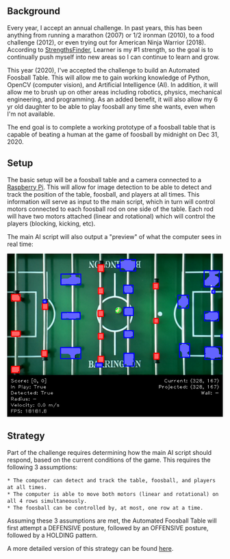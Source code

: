 
## Background
Every year, I accept an annual challenge. In past years, this has been anything from running a marathon (2007) or 1/2 ironman (2010), to a food challenge (2012), or even trying out for American Ninja Warrior (2018). According to [StrengthsFinder](https://www.gallup.com/cliftonstrengths/en/252137/home.aspx), Learner is my #1 strength, so the goal is to continually push myself into new areas so I can continue to learn and grow.

This year (2020), I've accepted the challenge to build an Automated Foosball Table. This will allow me to gain working knowledge of Python, OpenCV (computer vision), and Artificial Intelligence (AI). In addition, it will allow me to brush up on other areas including robotics, physics, mechanical engineering, and programming. As an added benefit, it will also allow my 6 yr old daughter to be able to play foosball any time she wants, even when I'm not available.

The end goal is to complete a working prototype of a foosball table that is capable of beating a human at the game of foosball by midnight on Dec 31, 2020.


## Setup
The basic setup will be a foosball table and a camera connected to a [Raspberry Pi](https://www.raspberrypi.org/). This will allow for image detection to be able to detect and track the position of the table, foosball, and players at all times. This information will serve as input to the main script, which in turn will control motors connected to each foosball rod on one side of the table. Each rod will have two motors attached (linear and rotational) which will control the players (blocking, kicking, etc).

The main AI script will also output a "preview" of what the computer sees in real time:

![Screenshot](media/screenshot.png)


## Strategy
Part of the challenge requires determining how the main AI script should respond, based on the current conditions of the game. This requires the following 3 assumptions:

```
* The computer can detect and track the table, foosball, and players at all times.
* The computer is able to move both motors (linear and rotational) on all 4 rows simultaneously.
* The foosball can be controlled by, at most, one row at a time.
```

Assuming these 3 assumptions are met, the Automated Foosball Table will first attempt a DEFENSIVE posture, followed by an OFFENSIVE posture, followed by a HOLDING pattern.

A more detailed version of this strategy can be found [here](media/strategy.pdf).

